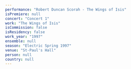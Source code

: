 ```yaml
---
performance: "Robert Duncan Scorah - The Wings of Isis"
isPremiere: null
concert: "Concert 1"
work: "The Wings of Isis"
isCommission: false
isResidency: false
work_year: "1997"
ensemble: null
season: "Electric Spring 1997"
venue: "St-Paul's Hall"
person: null
country: null
---
```


